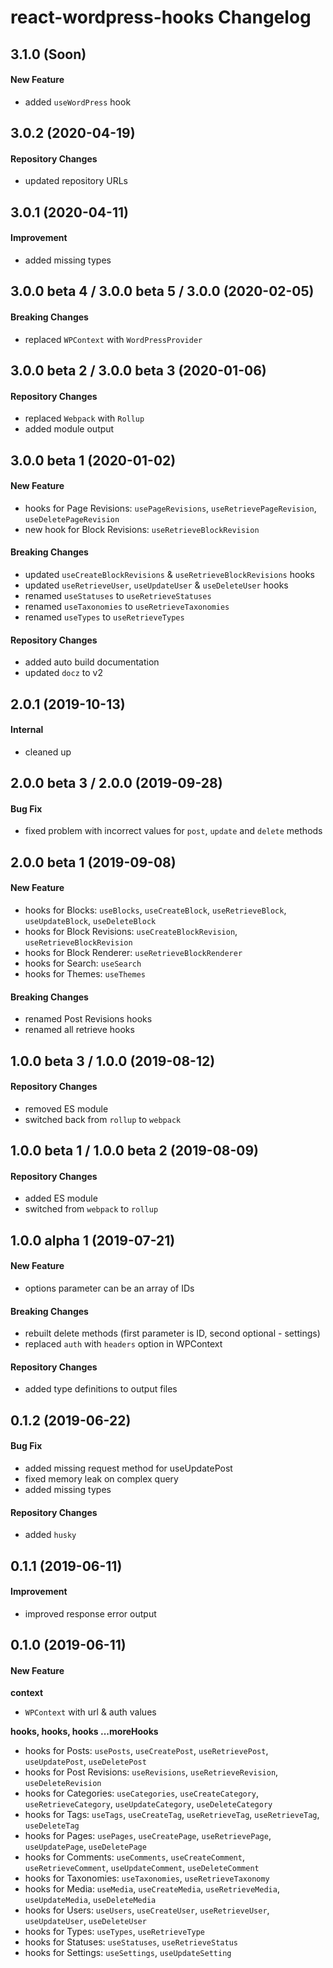 # react-wordpress-hooks Changelog

## 3.1.0 (Soon)

#### New Feature

- added `useWordPress` hook

## 3.0.2 (2020-04-19)

#### Repository Changes

- updated repository URLs

## 3.0.1 (2020-04-11)

#### Improvement

- added missing types

## 3.0.0 beta 4 / 3.0.0 beta 5 / 3.0.0 (2020-02-05)

#### Breaking Changes

- replaced `WPContext` with `WordPressProvider`

## 3.0.0 beta 2 / 3.0.0 beta 3 (2020-01-06)

#### Repository Changes

- replaced `Webpack` with `Rollup`
- added module output

## 3.0.0 beta 1 (2020-01-02)

#### New Feature

- hooks for Page Revisions: `usePageRevisions`, `useRetrievePageRevision`, `useDeletePageRevision`
- new hook for Block Revisions: `useRetrieveBlockRevision`

#### Breaking Changes

- updated `useCreateBlockRevisions` & `useRetrieveBlockRevisions` hooks
- updated `useRetrieveUser`, `useUpdateUser` & `useDeleteUser` hooks
- renamed `useStatuses` to `useRetrieveStatuses`
- renamed `useTaxonomies` to `useRetrieveTaxonomies`
- renamed `useTypes` to `useRetrieveTypes`

#### Repository Changes

- added auto build documentation
- updated `docz` to v2

## 2.0.1 (2019-10-13)

#### Internal

- cleaned up

## 2.0.0 beta 3 / 2.0.0 (2019-09-28)

#### Bug Fix

- fixed problem with incorrect values for `post`, `update` and `delete` methods

## 2.0.0 beta 1 (2019-09-08)

#### New Feature

- hooks for Blocks: `useBlocks`, `useCreateBlock`, `useRetrieveBlock`, `useUpdateBlock`, `useDeleteBlock`
- hooks for Block Revisions: `useCreateBlockRevision`, `useRetrieveBlockRevision`
- hooks for Block Renderer: `useRetrieveBlockRenderer`
- hooks for Search: `useSearch`
- hooks for Themes: `useThemes`

#### Breaking Changes

- renamed Post Revisions hooks
- renamed all retrieve hooks

## 1.0.0 beta 3 / 1.0.0 (2019-08-12)

#### Repository Changes

- removed ES module
- switched back from `rollup` to `webpack`

## 1.0.0 beta 1 / 1.0.0 beta 2 (2019-08-09)

#### Repository Changes

- added ES module
- switched from `webpack` to `rollup`

## 1.0.0 alpha 1 (2019-07-21)

#### New Feature

- options parameter can be an array of IDs

#### Breaking Changes

- rebuilt delete methods (first parameter is ID, second optional - settings)
- replaced `auth` with `headers` option in WPContext

#### Repository Changes

- added type definitions to output files

## 0.1.2 (2019-06-22)

#### Bug Fix

- added missing request method for useUpdatePost
- fixed memory leak on complex query
- added missing types

#### Repository Changes

- added `husky`

## 0.1.1 (2019-06-11)

#### Improvement

- improved response error output

## 0.1.0 (2019-06-11)

#### New Feature

**context**

- `WPContext` with url & auth values

**hooks, hooks, hooks ...moreHooks**

- hooks for Posts: `usePosts`, `useCreatePost`, `useRetrievePost`, `useUpdatePost`, `useDeletePost`
- hooks for Post Revisions: `useRevisions`, `useRetrieveRevision`, `useDeleteRevision`
- hooks for Categories: `useCategories`, `useCreateCategory`, `useRetrieveCategory`, `useUpdateCategory`, `useDeleteCategory`
- hooks for Tags: `useTags`, `useCreateTag`, `useRetrieveTag`, `useRetrieveTag`, `useDeleteTag`
- hooks for Pages: `usePages`, `useCreatePage`, `useRetrievePage`, `useUpdatePage`, `useDeletePage`
- hooks for Comments: `useComments`, `useCreateComment`, `useRetrieveComment`, `useUpdateComment`, `useDeleteComment`
- hooks for Taxonomies: `useTaxonomies`, `useRetrieveTaxonomy`
- hooks for Media: `useMedia`, `useCreateMedia`, `useRetrieveMedia`, `useUpdateMedia`, `useDeleteMedia`
- hooks for Users: `useUsers`, `useCreateUser`, `useRetrieveUser`, `useUpdateUser`, `useDeleteUser`
- hooks for Types: `useTypes`, `useRetrieveType`
- hooks for Statuses: `useStatuses`, `useRetrieveStatus`
- hooks for Settings: `useSettings`, `useUpdateSetting`

